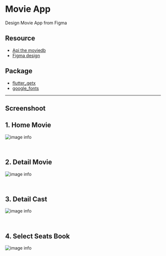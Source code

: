 # Movie App

Design Movie App from Figma

## Resource

- [Api the moviedb](#code)
- [Figma design](#code)

## Package

- [flutter_getx](#code)
- [google_fonts](#code)

---

## Screenshoot

## 1. Home Movie

![image info](./screenshoots/home.png)

 <br>
 
## 2. Detail Movie

![image info](./screenshoots/detail_movie.png)

 <br>

## 3. Detail Cast

![image info](./screenshoots/detail_cast.png)

 <br>

## 4. Select Seats Book

![image info](./screenshoots/select_seats.png)

  <br>
